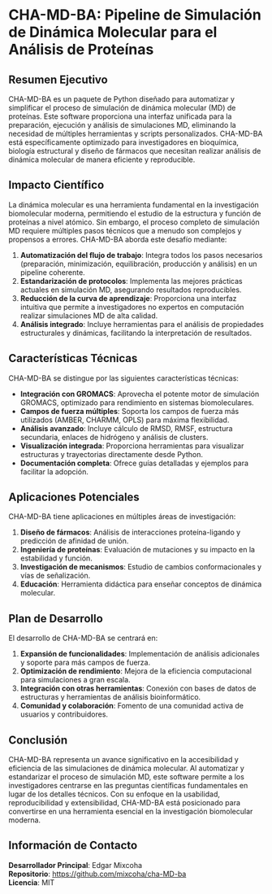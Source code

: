 # CHA-MD-BA: Pipeline de Simulación de Dinámica Molecular para el Análisis de Proteínas

## Resumen Ejecutivo

CHA-MD-BA es un paquete de Python diseñado para automatizar y simplificar el proceso de simulación de dinámica molecular (MD) de proteínas. Este software proporciona una interfaz unificada para la preparación, ejecución y análisis de simulaciones MD, eliminando la necesidad de múltiples herramientas y scripts personalizados. CHA-MD-BA está específicamente optimizado para investigadores en bioquímica, biología estructural y diseño de fármacos que necesitan realizar análisis de dinámica molecular de manera eficiente y reproducible.

## Impacto Científico

La dinámica molecular es una herramienta fundamental en la investigación biomolecular moderna, permitiendo el estudio de la estructura y función de proteínas a nivel atómico. Sin embargo, el proceso completo de simulación MD requiere múltiples pasos técnicos que a menudo son complejos y propensos a errores. CHA-MD-BA aborda este desafío mediante:

1. **Automatización del flujo de trabajo**: Integra todos los pasos necesarios (preparación, minimización, equilibración, producción y análisis) en un pipeline coherente.
2. **Estandarización de protocolos**: Implementa las mejores prácticas actuales en simulación MD, asegurando resultados reproducibles.
3. **Reducción de la curva de aprendizaje**: Proporciona una interfaz intuitiva que permite a investigadores no expertos en computación realizar simulaciones MD de alta calidad.
4. **Análisis integrado**: Incluye herramientas para el análisis de propiedades estructurales y dinámicas, facilitando la interpretación de resultados.

## Características Técnicas

CHA-MD-BA se distingue por las siguientes características técnicas:

- **Integración con GROMACS**: Aprovecha el potente motor de simulación GROMACS, optimizado para rendimiento en sistemas biomoleculares.
- **Campos de fuerza múltiples**: Soporta los campos de fuerza más utilizados (AMBER, CHARMM, OPLS) para máxima flexibilidad.
- **Análisis avanzado**: Incluye cálculo de RMSD, RMSF, estructura secundaria, enlaces de hidrógeno y análisis de clusters.
- **Visualización integrada**: Proporciona herramientas para visualizar estructuras y trayectorias directamente desde Python.
- **Documentación completa**: Ofrece guías detalladas y ejemplos para facilitar la adopción.

## Aplicaciones Potenciales

CHA-MD-BA tiene aplicaciones en múltiples áreas de investigación:

1. **Diseño de fármacos**: Análisis de interacciones proteína-ligando y predicción de afinidad de unión.
2. **Ingeniería de proteínas**: Evaluación de mutaciones y su impacto en la estabilidad y función.
3. **Investigación de mecanismos**: Estudio de cambios conformacionales y vías de señalización.
4. **Educación**: Herramienta didáctica para enseñar conceptos de dinámica molecular.

## Plan de Desarrollo

El desarrollo de CHA-MD-BA se centrará en:

1. **Expansión de funcionalidades**: Implementación de análisis adicionales y soporte para más campos de fuerza.
2. **Optimización de rendimiento**: Mejora de la eficiencia computacional para simulaciones a gran escala.
3. **Integración con otras herramientas**: Conexión con bases de datos de estructuras y herramientas de análisis bioinformático.
4. **Comunidad y colaboración**: Fomento de una comunidad activa de usuarios y contribuidores.

## Conclusión

CHA-MD-BA representa un avance significativo en la accesibilidad y eficiencia de las simulaciones de dinámica molecular. Al automatizar y estandarizar el proceso de simulación MD, este software permite a los investigadores centrarse en las preguntas científicas fundamentales en lugar de los detalles técnicos. Con su enfoque en la usabilidad, reproducibilidad y extensibilidad, CHA-MD-BA está posicionado para convertirse en una herramienta esencial en la investigación biomolecular moderna.

## Información de Contacto

**Desarrollador Principal**: Edgar Mixcoha  
**Repositorio**: https://github.com/mixcoha/cha-MD-ba  
**Licencia**: MIT 
